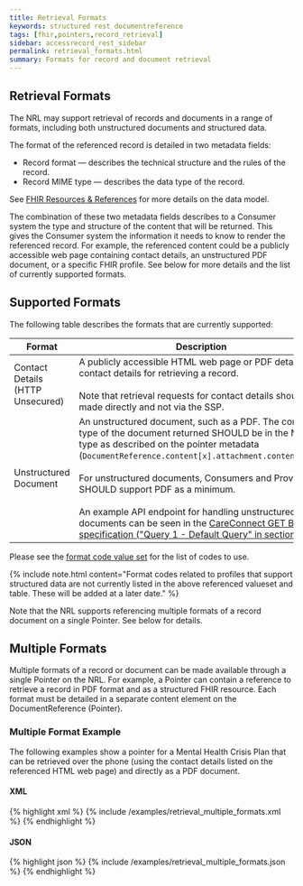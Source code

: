 ```yaml
---
title: Retrieval Formats
keywords: structured rest documentreference
tags: [fhir,pointers,record_retrieval]
sidebar: accessrecord_rest_sidebar
permalink: retrieval_formats.html
summary: Formats for record and document retrieval
---
```


## Retrieval Formats

The NRL may support retrieval of records and documents in a range of formats, including both unstructured documents and structured data.

The format of the referenced record is detailed in two metadata fields:
- Record format — describes the technical structure and the rules of the record.
- Record MIME type — describes the data type of the record.

See [FHIR Resources & References](explore_reference.html) for more details on the data model. 

The combination of these two metadata fields describes to a Consumer system the type and structure of the content that will be returned. This gives the Consumer system the information it needs to know to render the referenced record. For example, the referenced content could be a publicly accessible web page containing contact details, an unstructured PDF document, or a specific FHIR profile. See below for more details and the list of currently supported formats.

## Supported Formats

The following table describes the formats that are currently supported:

| Format | Description |
|-----------|----------------|
|Contact Details (HTTP Unsecured)|A publicly accessible HTML web page or PDF detailing contact details for retrieving a record.<br><br>Note that retrieval requests for contact details should be made directly and not via the SSP.|
|Unstructured Document|An unstructured document, such as a PDF. The content-type of the document returned SHOULD be in the MIME type as described on the pointer metadata (`DocumentReference.content[x].attachment.contentType`).<br><br>For unstructured documents, Consumers and Providers SHOULD support PDF as a minimum.<br><br>An example API endpoint for handling unstructured documents can be seen in the [CareConnect GET Binary specification ("Query 1 - Default Query" in section 1.1)](https://nhsconnect.github.io/CareConnectAPI/api_documents_binary.html#readresponse).  | 

Please see the [format code value set](https://fhir.nhs.uk/STU3/ValueSet/NRL-FormatCode-1) for the list of codes to use. 

{% include note.html content="Format codes related to profiles that support structured data are not currently listed in the above referenced valueset and table. These will be added at a later date." %}

Note that the NRL supports referencing multiple formats of a record document on a single Pointer. See below for details. 

## Multiple Formats

Multiple formats of a record or document can be made available through a single Pointer on the NRL. For example, a Pointer can contain a reference to retrieve a record in PDF format and as a structured FHIR resource. Each format must be detailed in a separate content element on the DocumentReference (Pointer).

### Multiple Format Example

The following examples show a pointer for a Mental Health Crisis Plan that can be retrieved over the phone (using the contact details listed on the referenced HTML web page) and directly as a PDF document.

#### XML

<div class="github-sample-wrapper scroll-height-350">
{% highlight xml %}
{% include /examples/retrieval_multiple_formats.xml %}
{% endhighlight %}
</div>

#### JSON

<div class="github-sample-wrapper scroll-height-350">
{% highlight json %}
{% include /examples/retrieval_multiple_formats.json %}
{% endhighlight %}
</div>

